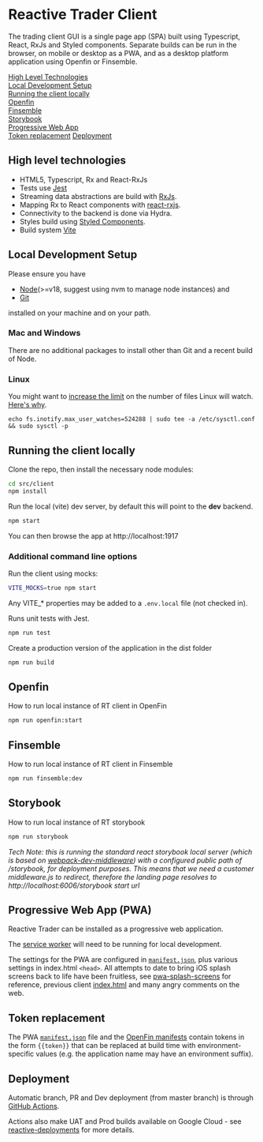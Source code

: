 # Reactive Trader Client

The trading client GUI is a single page app (SPA) built using Typescript, React, RxJs and Styled components. Separate builds can be run in the browser, on mobile or desktop as a PWA, and as a desktop platform application using Openfin or Finsemble.

[High Level Technologies](#high-level-technologies)  
[Local Development Setup](#local-development-setup)  
[Running the client locally](#running-the-client-locally)  
[Openfin](#openfin)  
[Finsemble](#finsemble)  
[Storybook](#storybook)  
[Progressive Web App](#progressive-web-app)  
[Token replacement](#token-replacement)
[Deployment](#deployment)

## High level technologies

- HTML5, Typescript, Rx and React-RxJs
- Tests use [Jest](https://jestjs.io/)
- Streaming data abstractions are build with [RxJs](https://github.com/Reactive-Extensions/RxJS).
- Mapping Rx to React components with [react-rxjs](https://react-rxjs.org/).
- Connectivity to the backend is done via Hydra.
- Styles build using [Styled Components](https://www.styled-components.com/).
- Build system [Vite](https://vitejs.dev/)

## Local Development Setup

Please ensure you have

- [Node](https://nodejs.org)(>=v18, suggest using nvm to manage node instances) and
- [Git](https://git-scm.com/downloads)

installed on your machine and on your path.

### Mac and Windows

There are no additional packages to install other than Git and a recent build of Node.

### Linux

You might want to [increase the limit](http://stackoverflow.com/questions/16748737/grunt-watch-error-waiting-fatal-error-watch-enospc) on the number of files Linux will watch. [Here's why](https://github.com/coryhouse/react-slingshot/issues/6).

```
echo fs.inotify.max_user_watches=524288 | sudo tee -a /etc/sysctl.conf && sudo sysctl -p
```

## Running the client locally

Clone the repo, then install the necessary node modules:

```sh
cd src/client
npm install
```

Run the local (vite) dev server, by default this will point to the **dev** backend.

```sh
npm start
```

You can then browse the app at http://localhost:1917

### Additional command line options

Run the client using mocks:

```sh
VITE_MOCKS=true npm start
```

Any VITE\_\* properties may be added to a `.env.local` file (not checked in).

Runs unit tests with Jest.

```sh
npm run test
```

Create a production version of the application in the dist folder

```sh
npm run build
```

## Openfin

How to run local instance of RT client in OpenFin

```sh
npm run openfin:start
```

## Finsemble

How to run local instance of RT client in Finsemble

```sh
npm run finsemble:dev
```

## Storybook

How to run local instance of RT storybook

```sh
npm run storybook
```

_Tech Note: this is running the standard react storybook local server (which is based on [webpack-dev-middleware](https://github.com/webpack/webpack-dev-middleware)) with a configured public path of /storybook, for deployment purposes.
This means that we need a customer middleware.js to redirect, therefore the landing page resolves to http://localhost:6006/storybook start url_

## Progressive Web App (PWA)

Reactive Trader can be installed as a progressive web application.

The [service worker](src/serviceWorker.js) will need to be running for local development.

The settings for the PWA are configured in [`manifest.json`](public/manifest.json), plus various settings in index.html `<head>`. All attempts to date to bring iOS splash screens back to life have been fruitless, see [pwa-splash-screens](https://github.com/applification/pwa-splash-screens/blob/master/index.html) for reference, previous client [index.html](https://github.com/AdaptiveConsulting/ReactiveTraderCloud/blob/chore/classic-retirement/src/client/public/index.html) and many angry comments on the web.

## Token replacement

The PWA [`manifest.json`](public/manifest.json) file and the [OpenFin manifests](public/openfin) contain tokens in the form `{{token}}` that can be replaced at build time with environment-specific values (e.g. the application name may have an environment suffix).

## Deployment

Automatic branch, PR and Dev deployment (from master branch) is through [GitHub Actions](https://github.com/AdaptiveConsulting/ReactiveTraderCloud/tree/master/.github/workflows).

Actions also make UAT and Prod builds available on Google Cloud - see [reactive-deployments](https://github.com/AdaptiveConsulting/reactive-deployments) for more details.
